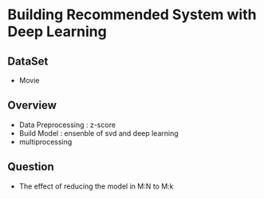 # Building Recommended System with Deep Learning

## DataSet
+ Movie 

## Overview 
+ Data Preprocessing : z-score
+ Build Model : ensenble of svd and deep learning 
+ multiprocessing 


## Question 

+ The effect of reducing the model in M:N to M:k 



